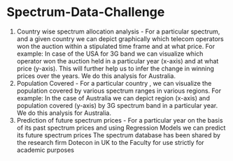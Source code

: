 # Spectrum-Data-Challenge
1. Country wise spectrum allocation analysis - For a particular spectrum, and a given country we can depict graphically which telecom operators won the auction within a stipulated time frame and at what price. For example: In case of the USA for 3G band we can visualize which operator won the auction held in a particular year (x-axis) and at what price (y-axis). This will further help us to infer the change in winning prices over the years. We do this analysis for Australia. 
2. Population Covered - For a particular country , we can visualize the population covered by various spectrum ranges in various regions. For example: In the case of Australia we can depict region (x-axis) and population covered (y-axis) by 3G spectrum band in a particular year. We do this analysis for Australia.
3. Prediction of future spectrum prices - For a particular year on the basis of its past spectrum prices and using Regression Models we can predict its future spectrum prices
The spectrum database has been shared by the research firm Dotecon in UK to the Faculty for use strictly for academic purposes
